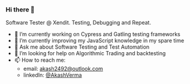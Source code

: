 ### Hi there 👋

Software Tester @ Xendit. Testing, Debugging and Repeat.

- 🔭 I’m currently working on Cypress and Gatling testing frameworks
- 🌱 I’m currently improving my JavaScript knowledge in my spare time
- 💬 Ask me about Software Testing and Test Automation
- 🤔 I’m looking for help on Algorithmic Trading and backtesting
- 📫 How to reach me: 
     - email: akash2492@outlook.com
     - linkedIn: [@AkashVerma](https://www.linkedin.com/in/akash-verma-28163499/)
